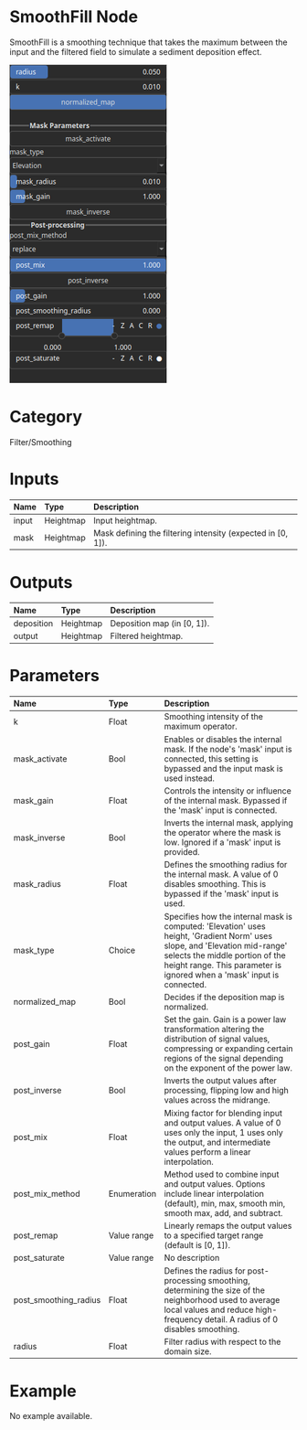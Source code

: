 
SmoothFill Node
===============


SmoothFill is a smoothing technique that takes the maximum between the input and the filtered field to simulate a sediment deposition effect.



![img](../../images/nodes/SmoothFill_settings.png)


# Category


Filter/Smoothing
# Inputs

|Name|Type|Description|
| :--- | :--- | :--- |
|input|Heightmap|Input heightmap.|
|mask|Heightmap|Mask defining the filtering intensity (expected in [0, 1]).|

# Outputs

|Name|Type|Description|
| :--- | :--- | :--- |
|deposition|Heightmap|Deposition map (in [0, 1]).|
|output|Heightmap|Filtered heightmap.|

# Parameters

|Name|Type|Description|
| :--- | :--- | :--- |
|k|Float|Smoothing intensity of the maximum operator.|
|mask_activate|Bool|Enables or disables the internal mask. If the node's 'mask' input is connected, this setting is bypassed and the input mask is used instead.|
|mask_gain|Float|Controls the intensity or influence of the internal mask. Bypassed if the 'mask' input is connected.|
|mask_inverse|Bool|Inverts the internal mask, applying the operator where the mask is low. Ignored if a 'mask' input is provided.|
|mask_radius|Float|Defines the smoothing radius for the internal mask. A value of 0 disables smoothing. This is bypassed if the 'mask' input is used.|
|mask_type|Choice|Specifies how the internal mask is computed: 'Elevation' uses height, 'Gradient Norm' uses slope, and 'Elevation mid-range' selects the middle portion of the height range. This parameter is ignored when a 'mask' input is connected.|
|normalized_map|Bool|Decides if the deposition map is normalized.|
|post_gain|Float|Set the gain. Gain is a power law transformation altering the distribution of signal values, compressing or expanding certain regions of the signal depending on the exponent of the power law.|
|post_inverse|Bool|Inverts the output values after processing, flipping low and high values across the midrange.|
|post_mix|Float|Mixing factor for blending input and output values. A value of 0 uses only the input, 1 uses only the output, and intermediate values perform a linear interpolation.|
|post_mix_method|Enumeration|Method used to combine input and output values. Options include linear interpolation (default), min, max, smooth min, smooth max, add, and subtract.|
|post_remap|Value range|Linearly remaps the output values to a specified target range (default is [0, 1]).|
|post_saturate|Value range|No description|
|post_smoothing_radius|Float|Defines the radius for post-processing smoothing, determining the size of the neighborhood used to average local values and reduce high-frequency detail. A radius of 0 disables smoothing.|
|radius|Float|Filter radius with respect to the domain size.|

# Example


No example available.
